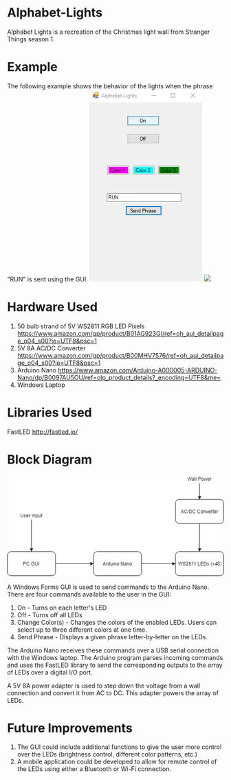 # Alphabet-Lights
Alphabet Lights is a recreation of the Christmas light wall from Stranger Things season 1.

# Example
The following example shows the behavior of the lights when the phrase "RUN" is sent using the GUI.
![](EX_GUI.jpg) ![](EX_Lights.gif)

# Hardware Used
1. 50 bulb strand of 5V WS2811 RGB LED Pixels https://www.amazon.com/gp/product/B01AG923GI/ref=oh_aui_detailpage_o04_s00?ie=UTF8&psc=1
2. 5V 8A AC/DC Converter https://www.amazon.com/gp/product/B00MHV7576/ref=oh_aui_detailpage_o04_s00?ie=UTF8&psc=1
3. Arduino Nano https://www.amazon.com/Arduino-A000005-ARDUINO-Nano/dp/B0097AU5OU/ref=olp_product_details?_encoding=UTF8&me=
4. Windows Laptop

# Libraries Used
FastLED http://fastled.io/

# Block Diagram
![](BlockDiagram.png)

A Windows Forms GUI is used to send commands to the Arduino Nano. There are four commands available to the user in the GUI:
1. On - Turns on each letter's LED
2. Off - Turns off all LEDs
3. Change Color(s) - Changes the colors of the enabled LEDs. Users can select up to three different colors at one time.
4. Send Phrase - Displays a given phrase letter-by-letter on the LEDs.

The Arduino Nano receives these commands over a USB serial connection with the Windows laptop. The Arduino program parses incoming commands and uses the FastLED library to send the corresponding outputs to the array of LEDs over a digital I/O port. 

A 5V 8A power adapter is used to step down the voltage from a wall connection and convert it from AC to DC. This adapter powers the array of LEDs.

# Future Improvements
1. The GUI could include additional functions to give the user more control over the LEDs (brightness control, different color patterns, etc.)
2. A mobile application could be developed to allow for remote control of the LEDs using either a Bluetooth or Wi-Fi connection.
